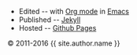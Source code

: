 * Edited -- with [Org mode](http://orgmode.org/) in [Emacs](https://www.gnu.org/software/emacs/)
* Published -- [Jekyll](http://jekyllrb.com/)
* Hosted -- [Github Pages](https://pages.github.com/)

&copy; 2011-2016 {{ site.author.name }}
